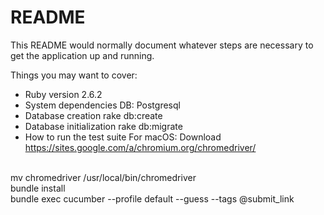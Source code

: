 # README

This README would normally document whatever steps are necessary to get the
application up and running.

Things you may want to cover:

* Ruby version
2.6.2
* System dependencies
DB: Postgresql
* Database creation
rake db:create
* Database initialization
rake db:migrate
* How to run the test suite
For macOS:
Download https://sites.google.com/a/chromium.org/chromedriver/
<br/>
mv chromedriver /usr/local/bin/chromedriver
<br/>
bundle install
<br/>
bundle exec cucumber --profile default --guess --tags @submit_link
